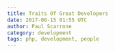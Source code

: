 ```yaml
---
title: Traits Of Great Developers
date: 2017-06-15 01:55 UTC
author: Paul Scarrone
category: development
tags: php, development, people
---
```


